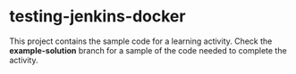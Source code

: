 # testing-jenkins-docker
This project contains the sample code for a learning activity. Check the **example-solution** branch for a sample of the code needed to complete the activity.

